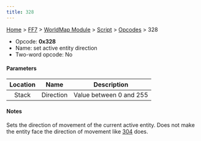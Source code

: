 ```yaml
---
title: 328
---
```


[Home](Main%20Page.md) > [FF7](FF7.md) > [WorldMap Module](FF7/WorldMap%20Module.md) > [Script](FF7/WorldMap%20Module/Script.md) > [Opcodes](FF7/WorldMap%20Module/Script/Opcodes.md) > 328

-   Opcode: **0x328**
-   Name: set active entity direction
-   Two-word opcode: No

#### Parameters

| Location |   Name    |       Description       |
|:--------:|:---------:|:-----------------------:|
|  Stack   | Direction | Value between 0 and 255 |

#### Notes

Sets the direction of movement of the current active entity. Does not
make the entity face the direction of movement like [304][] does.

  [304]: ../../../WorldMap%20Module/Script/Opcodes/304.md "wikilink"
